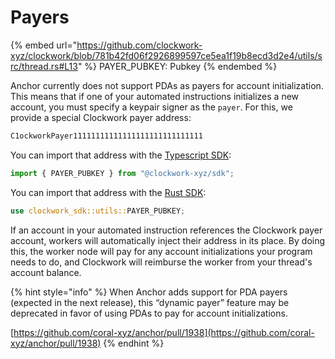 # Payers

{% embed url="https://github.com/clockwork-xyz/clockwork/blob/781b42fd06f2926899597ce5ea1f19b8ecd3d2e4/utils/src/thread.rs#L13" %}
PAYER\_PUBKEY: Pubkey
{% endembed %}



Anchor currently does not support PDAs as payers for account initialization. This means that if one of your automated instructions initializes a new account, you must specify a keypair signer as the `payer`. For this, we provide a special Clockwork payer address:

```rust
C1ockworkPayer11111111111111111111111111111
```

You can import that address with the [Typescript SDK](https://www.npmjs.com/package/@clockwork-xyz/sdk):

```typescript
import { PAYER_PUBKEY } from "@clockwork-xyz/sdk";
```

You can import that address with the [Rust SDK](https://docs.rs/clockwork-sdk/latest/clockwork\_sdk/utils/static.PAYER\_PUBKEY.html):

```rust
use clockwork_sdk::utils::PAYER_PUBKEY;
```



If an account in your automated instruction references the Clockwork payer account, workers will automatically inject their address in its place. By doing this, the worker node will pay for any account initializations your program needs to do, and Clockwork will reimburse the worker from your thread's account balance.

{% hint style="info" %}
When Anchor adds support for PDA payers (expected in the next release), this “dynamic payer” feature may be deprecated in favor of using PDAs to pay for account initializations.

[https://github.com/coral-xyz/anchor/pull/1938](https://github.com/coral-xyz/anchor/pull/1938)
{% endhint %}
